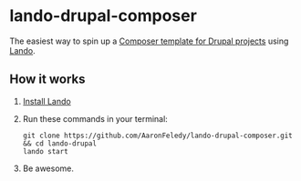 # lando-drupal-composer
The easiest way to spin up a [Composer template for Drupal projects](https://github.com/drupal-composer/drupal-project) using [Lando](https://docs.devwithlando.io/).

## How it works
1. [Install Lando](https://docs.devwithlando.io/)

2. Run these commands in your terminal:
    ```
    git clone https://github.com/AaronFeledy/lando-drupal-composer.git && cd lando-drupal
    lando start
    ```
3. Be awesome.
